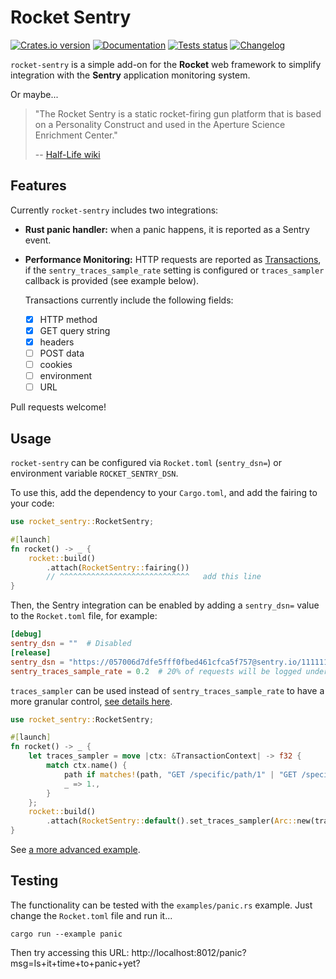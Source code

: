 Rocket Sentry
=============

[![Crates.io version](https://img.shields.io/crates/v/rocket-sentry.svg)](https://crates.io/crates/rocket-sentry)
[![Documentation](https://docs.rs/rocket-sentry/badge.svg)](https://docs.rs/rocket-sentry/)
[![Tests status](https://github.com/intgr/rocket-sentry/workflows/Tests/badge.svg?branch=master)](https://github.com/intgr/rocket-sentry/actions?query=workflow:Tests)
[![Changelog](https://img.shields.io/badge/Changelog-f15d30.svg)](https://github.com/intgr/rocket-sentry/blob/master/CHANGELOG.md)

`rocket-sentry` is a simple add-on for the **Rocket** web framework to simplify
integration with the **Sentry** application monitoring system.

Or maybe...

> "The Rocket Sentry is a static rocket-firing gun platform that is based on a
> Personality Construct and used in the Aperture Science Enrichment Center."
>
> -- [Half-Life wiki](https://half-life.fandom.com/wiki/Rocket_Sentry)

Features
--------

Currently `rocket-sentry` includes two integrations:

* **Rust panic handler:** when a panic happens, it is reported as a Sentry event.
* **Performance Monitoring:** HTTP requests are reported as [Transactions](https://docs.sentry.io/product/performance/transaction-summary/),
  if the `sentry_traces_sample_rate` setting is configured or `traces_sampler` callback is provided (see example below).

  Transactions currently include the following fields:
  - [X] HTTP method
  - [X] GET query string
  - [X] headers
  - [ ] POST data
  - [ ] cookies
  - [ ] environment
  - [ ] URL

Pull requests welcome!

Usage
-----

`rocket-sentry` can be configured via `Rocket.toml` (`sentry_dsn=`) or
environment variable `ROCKET_SENTRY_DSN`.

To use this, add the dependency to your `Cargo.toml`, and add the fairing
to your code:

```rust
use rocket_sentry::RocketSentry;

#[launch]
fn rocket() -> _ {
    rocket::build()
        .attach(RocketSentry::fairing())
        // ^^^^^^^^^^^^^^^^^^^^^^^^^^^^^   add this line
}
```

Then, the Sentry integration can be enabled by adding a `sentry_dsn=` value to
the `Rocket.toml` file, for example:

```toml
[debug]
sentry_dsn = ""  # Disabled
[release]
sentry_dsn = "https://057006d7dfe5fff0fbed461cfca5f757@sentry.io/1111111"
sentry_traces_sample_rate = 0.2  # 20% of requests will be logged under the performance tab
```

`traces_sampler` can be used instead of `sentry_traces_sample_rate` to have a more granular control, [see details here](https://docs.sentry.io/platforms/rust/configuration/sampling/#configuring-the-transaction-sample-rate).
```rust
use rocket_sentry::RocketSentry;

#[launch]
fn rocket() -> _ {
    let traces_sampler = move |ctx: &TransactionContext| -> f32 {
        match ctx.name() {
            path if matches!(path, "GET /specific/path/1" | "GET /specific/path/2") => 0.,  // Drop the performance transaction
            _ => 1.,
        }
    };
    rocket::build()
        .attach(RocketSentry::default().set_traces_sampler(Arc::new(traces_sampler)));
}
```
See [a more advanced example](examples/performance.rs).

Testing
-------

The functionality can be tested with the `examples/panic.rs` example. Just
change the `Rocket.toml` file and run it...

```shell script
cargo run --example panic
```

Then try accessing this URL:
http://localhost:8012/panic?msg=Is+it+time+to+panic+yet?
